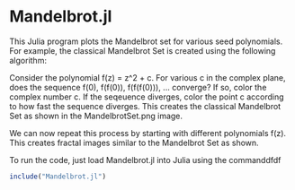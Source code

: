 # Mandelbrot.jl

This Julia program plots the Mandelbrot set for various seed polynomials. For example, the classical Mandelbrot Set is created using the following algorithm:

Consider the polynomial f(z) = z^2 + c. For various c in the complex plane, does the sequence f(0), f(f(0)), f(f(f(0))), ... converge? If so, color the complex number c. If the seqeuence diverges, color the point c according to how fast the sequence diverges. This creates the classical Mandelbrot Set as shown in the MandelbrotSet.png image.

We can now repeat this process by starting with different polynomials f(z). This creates fractal images similar to the Mandelbrot Set as shown. 

To run the code, just load Mandelbrot.jl into Julia using the commanddfdf
```julia
include("Mandelbrot.jl")
```
